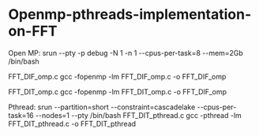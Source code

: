 # Openmp-pthreads-implementation-on-FFT
Open MP:
srun --pty -p debug -N 1 -n 1 --cpus-per-task=8 --mem=2Gb /bin/bash 

FFT_DIF_omp.c
gcc -fopenmp -lm FFT_DIF_omp.c -o FFT_DIF_omp

FFT_DIT_omp.c
gcc -fopenmp -lm FFT_DIT_omp.c -o FFT_DIF_omp

Pthread:
srun --partition=short --constraint=cascadelake --cpus-per-task=16 --nodes=1 --pty /bin/bash
FFT_DIT_pthread.c
gcc -pthread -lm FFT_DIT_pthread.c -o FFT_DIT_pthread
